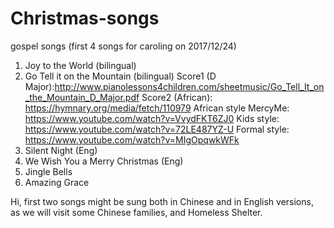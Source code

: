 # Christmas-songs
gospel songs (first 4 songs for caroling on 2017/12/24)
1) Joy to the World (bilingual)
2) Go Tell it on the Mountain (bilingual)
Score1 (D Major):http://www.pianolessons4children.com/sheetmusic/Go_Tell_It_on_the_Mountain_D_Major.pdf
Score2 (African): https://hymnary.org/media/fetch/110979
African style MercyMe: https://www.youtube.com/watch?v=VvydFKT6ZJ0
Kids style: https://www.youtube.com/watch?v=72LE487YZ-U
Formal style: https://www.youtube.com/watch?v=MIgOpqwkWFk 
3) Silent Night (Eng)
4) We Wish You a Merry Christmas (Eng)
5) Jingle Bells
6) Amazing Grace

Hi, first two songs might be sung both in Chinese and in English versions, as we will visit some Chinese families, and Homeless Shelter.
